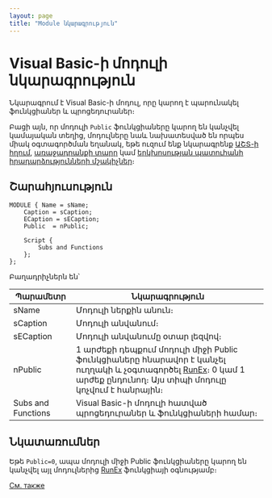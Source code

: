 ```yaml
---
layout: page
title: "Module նկարագրություն"
---
```


# Visual Basic-ի մոդուլի նկարագրություն

Նկարագրում է Visual Basic-ի մոդուլ, որը կարող է պարունակել ֆունկցիաներ և պրոցեդուրաներ։

Բացի այն, որ մոդուլի `Public` ֆունկցիաները կարող են կանչվել կամայական տեղից, մոդուլները նաև նախատեսված են որպես միակ օգտագործման եղանակ, եթե ուզում ենք նկարագրենք [ԱՇՏ-ի հղում](report.md), [առաջադրանքի տարր](Job.md) կամ [երկխոսության պատուհանի իրադարձությունների մշակիչներ](../ScriptProcs/DialogEvents.html)։

## Շարահյուսություն

``` as4x
MODULE { Name = sName;
    Caption = sCaption;
    ЕCaption = sЕCaption;
    Public  = nPublic;

    Script {
        Subs and Functions
    };
};
```

Բաղադրիչներն են՝

| Պարամետր | Նկարագրություն |
|--|--|
| sName | Մոդուլի ներքին անուն։ |
| sCaption | Մոդուլի անվանում։ |
| sECaption | Մոդուլի անվանումը օտար լեզվով։ |
| nPublic | 1 արժեքի դեպքում մոդուլի միջի Public ֆունկցիաները հնարավոր է կանչել ուղղակի և չօգտագործել [RunEx](../Functions/Functions/SysDefManagment/RunEx.md)։ 0 կամ 1 արժեք ընդունող։ Այս տիպի մոդուլը կոչվում է հանրային։ |
| Subs and Functions | Visual Basic-ի մոդուլի հատված պրոցեդուրաներ և ֆունկցիաների համար։ |

## Նկատառումներ

Եթե `Public=0`, ապա մոդուլի միջի Public ֆունկցիաները կարող են կանչվել այլ մոդուլներից [RunEx](../Functions/Functions/SysDefManagment/RunEx.md) ֆունկցիայի օգնությամբ։ 

[См. также](../Defs.html)
